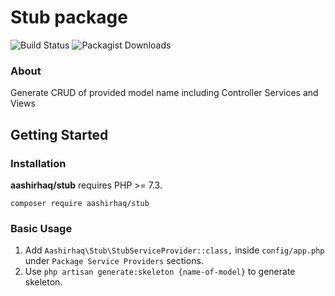 # Stub package

![Build Status](https://travis-ci.org/AashirHaq/stub.png?branch=master)  ![Packagist Downloads](https://img.shields.io/packagist/dt/AashirHaq/stub?color=dark%20green&logo=github)


### About
Generate CRUD of provided model name including Controller Services and Views

## Getting Started

### Installation

**aashirhaq/stub** requires PHP >= 7.3.

```shell
composer require aashirhaq/stub
```
### Basic Usage

1. Add `Aashirhaq\Stub\StubServiceProvider::class,` inside `config/app.php` under `Package Service Providers` sections.
2. Use ``` php artisan generate:skeleton {name-of-model} ``` to generate skeleton.
